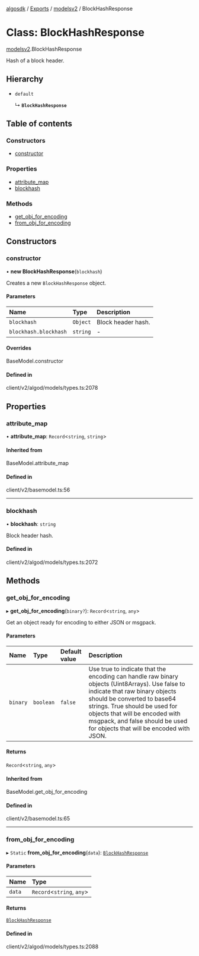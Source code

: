 [algosdk](../README.md) / [Exports](../modules.md) / [modelsv2](../modules/modelsv2.md) / BlockHashResponse

# Class: BlockHashResponse

[modelsv2](../modules/modelsv2.md).BlockHashResponse

Hash of a block header.

## Hierarchy

- `default`

  ↳ **`BlockHashResponse`**

## Table of contents

### Constructors

- [constructor](modelsv2.BlockHashResponse.md#constructor)

### Properties

- [attribute\_map](modelsv2.BlockHashResponse.md#attribute_map)
- [blockhash](modelsv2.BlockHashResponse.md#blockhash)

### Methods

- [get\_obj\_for\_encoding](modelsv2.BlockHashResponse.md#get_obj_for_encoding)
- [from\_obj\_for\_encoding](modelsv2.BlockHashResponse.md#from_obj_for_encoding)

## Constructors

### constructor

• **new BlockHashResponse**(`blockhash`)

Creates a new `BlockHashResponse` object.

#### Parameters

| Name | Type | Description |
| :------ | :------ | :------ |
| `blockhash` | `Object` | Block header hash. |
| `blockhash.blockhash` | `string` | - |

#### Overrides

BaseModel.constructor

#### Defined in

client/v2/algod/models/types.ts:2078

## Properties

### attribute\_map

• **attribute\_map**: `Record`\<`string`, `string`\>

#### Inherited from

BaseModel.attribute\_map

#### Defined in

client/v2/basemodel.ts:56

___

### blockhash

• **blockhash**: `string`

Block header hash.

#### Defined in

client/v2/algod/models/types.ts:2072

## Methods

### get\_obj\_for\_encoding

▸ **get_obj_for_encoding**(`binary?`): `Record`\<`string`, `any`\>

Get an object ready for encoding to either JSON or msgpack.

#### Parameters

| Name | Type | Default value | Description |
| :------ | :------ | :------ | :------ |
| `binary` | `boolean` | `false` | Use true to indicate that the encoding can handle raw binary objects (Uint8Arrays). Use false to indicate that raw binary objects should be converted to base64 strings. True should be used for objects that will be encoded with msgpack, and false should be used for objects that will be encoded with JSON. |

#### Returns

`Record`\<`string`, `any`\>

#### Inherited from

BaseModel.get\_obj\_for\_encoding

#### Defined in

client/v2/basemodel.ts:65

___

### from\_obj\_for\_encoding

▸ `Static` **from_obj_for_encoding**(`data`): [`BlockHashResponse`](modelsv2.BlockHashResponse.md)

#### Parameters

| Name | Type |
| :------ | :------ |
| `data` | `Record`\<`string`, `any`\> |

#### Returns

[`BlockHashResponse`](modelsv2.BlockHashResponse.md)

#### Defined in

client/v2/algod/models/types.ts:2088
